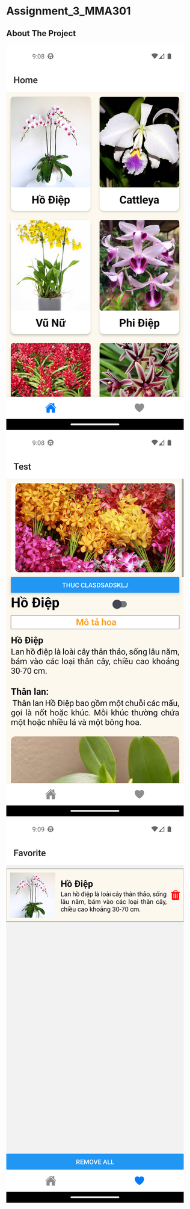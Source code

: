 # Assignment_3_MMA301

<!-- ABOUT THE PROJECT -->

## About The Project

[![Product Name Screen Shot][product-screenshot]](https://example.com)
[![Product Name Screen Shot][product-screenshot1]](https://example.com)
[![Product Name Screen Shot][product-screenshot2]](https://example.com)

[product-screenshot]: images/Screenshot_1687615719.png
[product-screenshot1]: images/Screenshot_1687615734.png
[product-screenshot2]: images/Screenshot_1687615742.png
